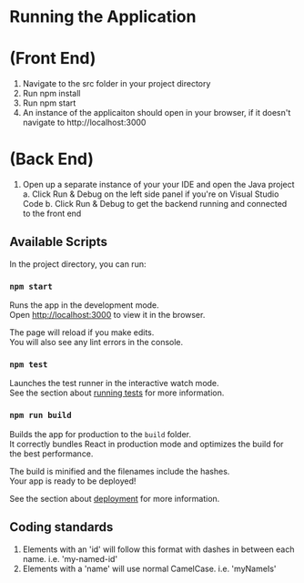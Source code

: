 # Running the Application

# (Front End)

1. Navigate to the src folder in your project directory
2. Run npm install
3. Run npm start
4. An instance of the applicaiton should open in your browser, if it doesn't navigate to http://localhost:3000

# (Back End)

1. Open up a separate instance of your your IDE and open the Java project
   a. Click Run & Debug on the left side panel if you're on Visual Studio Code
   b. Click Run & Debug to get the backend running and connected to the front end

## Available Scripts

In the project directory, you can run:

### `npm start`

Runs the app in the development mode.\
Open [http://localhost:3000](http://localhost:3000) to view it in the browser.

The page will reload if you make edits.\
You will also see any lint errors in the console.

### `npm test`

Launches the test runner in the interactive watch mode.\
See the section about [running tests](https://facebook.github.io/create-react-app/docs/running-tests) for more information.

### `npm run build`

Builds the app for production to the `build` folder.\
It correctly bundles React in production mode and optimizes the build for the best performance.

The build is minified and the filenames include the hashes.\
Your app is ready to be deployed!

See the section about [deployment](https://facebook.github.io/create-react-app/docs/deployment) for more information.


## Coding standards

1. Elements with an 'id' will follow this format with dashes in between each name. i.e. 'my-named-id'
2. Elements with a 'name' will use normal CamelCase. i.e. 'myNameIs'
